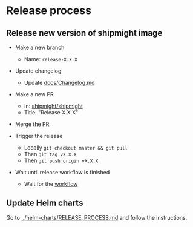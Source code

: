 # Release process

## Release new version of shipmight image

- Make a new branch

  - Name: `release-X.X.X`

- Update changelog

  - Update [docs/Changelog.md](docs/Changelog.md)

- Make a new PR

  - In: [shipmight/shipmight](https://github.com/shipmight/shipmight)
  - Title: "Release X.X.X"

- Merge the PR

- Trigger the release

  - Locally `git checkout master && git pull`
  - Then `git tag vX.X.X`
  - Then `git push origin vX.X.X`

- Wait until release workflow is finished
  - Wait for the [workflow](https://github.com/shipmight/shipmight/actions/workflows/release.yaml)

## Update Helm charts

Go to [../helm-charts/RELEASE_PROCESS.md](../helm-charts/RELEASE_PROCESS.md) and follow the instructions.
